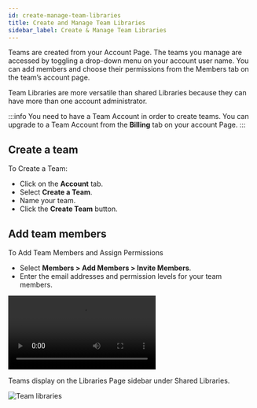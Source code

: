 ```yaml
---
id: create-manage-team-libraries
title: Create and Manage Team Libraries
sidebar_label: Create & Manage Team Libraries
---
```


Teams are created from your Account Page. The teams you manage are accessed by toggling a
drop-down menu on your account user name. You can add members and choose their permissions from the Members tab on the team’s account page.

Team Libraries are more versatile than shared Libraries because they can have more than one account administrator.

:::info
You need to have a Team Account in order to create teams. You can upgrade to a Team Account from the **Billing** tab on your account Page.
:::

## Create a team

To Create a Team:

* Click on the **Account** tab.
* Select **Create a Team**.
* Name your team.
* Click the **Create Team** button.

## Add team members

To Add Team Members and Assign Permissions

* Select **Members > Add Members > Invite Members**.
* Enter the email addresses and permission levels for your team members.

<video autoPlay loop>
<source src="/video/assistant/account-settings--create-team.mp4" type="video/mp4" />
<source src="/video/assistant/account-settings--create-team.webm" type="video/webm" />
</video>



Teams display on the Libraries Page sidebar under Shared Libraries.

![Team libraries](/img/assistant/cloud--account-settings--create-team--1.jpg)
